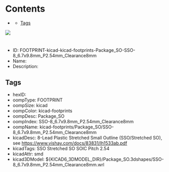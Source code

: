 



Contents
========

* [](#)
	* [Tags](#tags)
  
![][im]
# 

- ID: FOOTPRINT-kicad-kicad-footprints-Package_SO-SSO-8_6.7x9.8mm_P2.54mm_Clearance8mm
- Name: 
- Description: 

## Tags

- hexID: 
- oompType: FOOTPRINT
- oompSize: kicad
- oompColor: kicad-footprints
- oompDesc: Package_SO
- oompIndex: SSO-8_6.7x9.8mm_P2.54mm_Clearance8mm
- oompName: kicad-footprints/Package_SO/SSO-8_6.7x9.8mm_P2.54mm_Clearance8mm
- kicadDesc: 8-Lead Plastic Stretched Small Outline (SSO/Stretched SO), see https://www.vishay.com/docs/83831/lh1533ab.pdf
- kicadTags: SSO Stretched SO SOIC Pitch 2.54
- kicadAttr: smd
- kicad3DModel: ${KICAD6_3DMODEL_DIR}/Package_SO.3dshapes/SSO-8_6.7x9.8mm_P2.54mm_Clearance8mm.wrl



[im]: image.png

